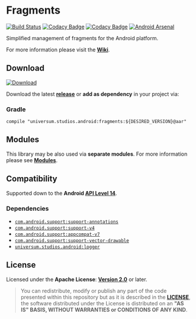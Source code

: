 Fragments
===============

[![Build Status](https://travis-ci.org/universum-studios/android_fragments.svg?branch=master)](https://travis-ci.org/universum-studios/android_fragments)
[![Codacy Badge](https://api.codacy.com/project/badge/Grade/08a4a09365f543cca7b7201f5beb56a3)](https://www.codacy.com/app/universum-studios/android_fragments?utm_source=github.com&amp;utm_medium=referral&amp;utm_content=universum-studios/android_fragments&amp;utm_campaign=Badge_Grade)
[![Codacy Badge](https://api.codacy.com/project/badge/Coverage/08a4a09365f543cca7b7201f5beb56a3)](https://www.codacy.com/app/universum-studios/android_fragments?utm_source=github.com&utm_medium=referral&utm_content=universum-studios/android_fragments&utm_campaign=Badge_Coverage)
[![Android Arsenal](https://img.shields.io/badge/Android%20Arsenal-Fragments-green.svg?style=flat)](https://android-arsenal.com/details/1/5408)

Simplified management of fragments for the Android platform.

For more information please visit the **[Wiki](https://github.com/universum-studios/android_fragments/wiki)**.

## Download ##
[![Download](https://api.bintray.com/packages/universum-studios/android/universum.studios.android%3Afragments/images/download.svg)](https://bintray.com/universum-studios/android/universum.studios.android%3Afragments/_latestVersion)

Download the latest **[release](https://github.com/universum-studios/android_fragments/releases "Latest Releases page")** or **add as dependency** in your project via:

### Gradle ###

    compile "universum.studios.android:fragments:${DESIRED_VERSION}@aar"

## Modules ##

This library may be also used via **separate modules**. For more information please see **[Modules](https://github.com/universum-studios/android_fragments/blob/master/MODULES.md)**.

## Compatibility ##

Supported down to the **Android [API Level 14](http://developer.android.com/about/versions/android-4.0.html "See API highlights")**.

### Dependencies ###

- [`com.android.support:support-annotations`](https://developer.android.com/topic/libraries/support-library/packages.html#annotations)
- [`com.android.support:support-v4`](https://developer.android.com/topic/libraries/support-library/packages.html#v4)
- [`com.android.support:appcompat-v7`](https://developer.android.com/topic/libraries/support-library/packages.html#v7)
- [`com.android.support:support-vector-drawable`](https://developer.android.com/topic/libraries/support-library/packages.html#vector-drawable)
- [`universum.studios.android:logger`](https://github.com/universum-studios/android_logger)

## License ##

Licensed under the **Apache License**: **[Version 2.0](http://www.apache.org/licenses/LICENSE-2.0)** or later.

> You can redistribute, modify or publish any part of the code presented within this repository but as it is described in the [**LICENSE**](https://github.com/universum-studios/android_fragments/blob/master/LICENSE.md), the software distributed under the License is distributed on an **"AS IS" BASIS, WITHOUT WARRANTIES or CONDITIONS OF ANY KIND**.
